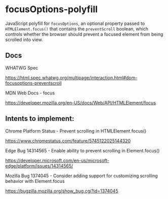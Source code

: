 # focusOptions-polyfill

JavaScript polyfill for `focusOptions`, an optional property passed to `HTMLElement.focus()` that contains the `preventScroll` boolean, which controls whether the browser should prevent a focused element from being scrolled into view.


## Docs

WHATWG Spec

https://html.spec.whatwg.org/multipage/interaction.html#dom-focusoptions-preventscroll

MDN Web Docs - focus

https://developer.mozilla.org/en-US/docs/Web/API/HTMLElement/focus


## Intents to implement:

      
Chrome Platform Status - Prevent scrolling in HTMLElement.focus()

https://www.chromestatus.com/feature/5745122025144320
      
Edge Bug 14314565 - Enable ability to prevent scrolling in Element.focus()

https://developer.microsoft.com/en-us/microsoft-edge/platform/issues/14314565/

Mozilla Bug 1374045 - Consider adding support for customizing scrolling behavior with Element.focus

https://bugzilla.mozilla.org/show_bug.cgi?id=1374045

